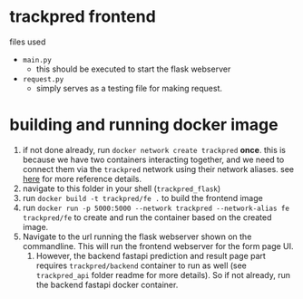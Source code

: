 # trackpred frontend
files used
- `main.py`
  - this should be executed to start the flask webserver
- `request.py`
  - simply serves as a testing file for making request.

# building and running docker image
1. if not done already, run `docker network create trackpred` **once**. this is because we have two containers interacting together, and we need to connect them via the `trackpred` network using their network aliases. see [here](https://docs.docker.com/get-started/07_multi_container/) for more reference details.
2. navigate to this folder in your shell (`trackpred_flask`)
3. run `docker build -t trackpred/fe .` to build the frontend image
4. run `docker run -p 5000:5000 --network trackpred --network-alias fe trackpred/fe` to create and run the container based on the created image.
5. Navigate to the url running the flask webserver shown on the commandline. This will run the frontend webserver for the form page UI.
   1. However, the backend fastapi prediction and result page part requires `trackpred/backend` container to run as well (see `trackpred_api` folder readme for more details). So if not already, run the backend fastapi docker container.
